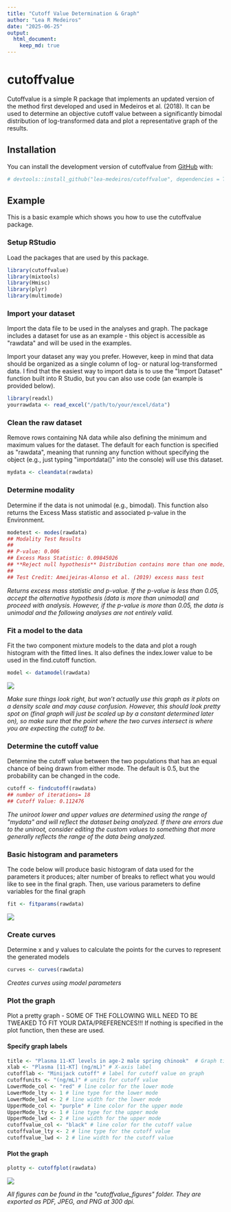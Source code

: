 ```yaml
---
title: "Cutoff Value Determination & Graph"
author: "Lea R Medeiros"
date: "2025-06-25"
output:
  html_document:
    keep_md: true
---
```


<!-- README.md is generated from README.Rmd. Please edit that file -->



# cutoffvalue

Cutoffvalue is a simple R package that implements an updated version of the method first developed and used in Medeiros et al. (2018). It can be used to determine an objective cutoff value between a significantly bimodal distribution of log-transformed data and plot a representative graph of the results.


## Installation

You can install the development version of cutoffvalue from [GitHub](https://github.com/lea-medeiros/cutoffvalue.git) with:


``` r
# devtools::install_github("lea-medeiros/cutoffvalue", dependencies = TRUE, build_vignettes = TRUE)
```


## Example

This is a basic example which shows you how to use the cutoffvalue package.

### Setup RStudio

Load the packages that are used by this package.


``` r
library(cutoffvalue)
library(mixtools)
library(Hmisc)
library(plyr)
library(multimode)
```

### Import your dataset

Import the data file to be used in the analyses and graph. The package includes a dataset for use as an example - this object is accessible as "rawdata" and will be used in the examples.

Import your dataset any way you prefer. However, keep in mind that data should be organized as a single column of log- or natural log-transformed data. I find that the easiest way to import data is to use the "Import Dataset" function built into R Studio, but you can also use code (an example is provided below).

``` r
library(readxl)
yourrawdata <- read_excel("/path/to/your/excel/data")
```


### Clean the raw dataset

Remove rows containing NA data while also defining the minimum and maximum values for the dataset. The default for each function is specified as "rawdata", meaning that running any function without specifying the object (e.g., just typing "importdata()" into the console) will use this dataset.


``` r
mydata <- cleandata(rawdata)
```


### Determine modality

Determine if the data is not unimodal (e.g., bimodal). This function also returns the Excess Mass statistic and associated p-value in the Environment.


``` r
modetest <- modes(rawdata)
## Modality Test Results
## 
## P-value: 0.006 
## Excess Mass Statistic: 0.09845026 
## **Reject null hypothesis** Distribution contains more than one mode; proceed with analyses.
## 
## Test Credit: Ameijeiras-Alonso et al. (2019) excess mass test
```

*Returns excess mass statistic and p-value. If the p-value is less than 0.05, accept the alternative hypothesis (data is more than unimodal) and proceed with analysis. However, if the p-value is more than 0.05, the data is unimodal and the following analyses are not entirely valid.*

### Fit a model to the data

Fit the two component mixture models to the data and plot a rough histogram with the fitted lines. It also defines the index.lower value to be used in the find.cutoff function.


``` r
model <- datamodel(rawdata)
```

<img src="man/cutoffvalue_figures/README-model-data-1.jpeg" style="display: block; margin: auto;" />

*Make sure things look right, but won’t actually use this graph as it plots on a density scale and may cause confusion. However, this should look pretty spot on (final graph will just be scaled up by a constant determined later on), so make sure that the point where the two curves intersect is where you are expecting the cutoff to be.*

### Determine the cutoff value

Determine the cutoff value between the two populations that has an equal chance of being drawn from either mode. The default is 0.5, but the probability can be changed in the code.


``` r
cutoff <- findcutoff(rawdata)
## number of iterations= 18
## Cutoff Value: 0.112476
```

*The uniroot lower and upper values are determined using the range of "mydata" and will reflect the dataset being analyzed. If there are errors due to the uniroot, consider editing the custom values to something that more generally reflects the range of the data being analyzed.*

### Basic histogram and parameters

The code below will produce basic histogram of data used for the parameters it produces; alter number of breaks to reflect what you would like to see in the final graph. Then, use various parameters to define variables for the final graph


``` r
fit <- fitparams(rawdata)
```

<img src="man/cutoffvalue_figures/README-basic-histogram-1.jpeg" style="display: block; margin: auto;" />

### Create curves

Determine x and y values to calculate the points for the curves to represent the generated models


``` r
curves <- curves(rawdata)
```

*Creates curves using model parameters*

### Plot the graph

Plot a pretty graph - SOME OF THE FOLLOWING WILL NEED TO BE TWEAKED TO FIT YOUR DATA/PREFERENCES!!! If nothing is specified in the plot function, then these are used.

#### Specify graph labels


``` r
title <- "Plasma 11-KT levels in age-2 male spring chinook"  # Graph title
xlab <- "Plasma [11-KT] (ng/mL)" # X-axis label
cutofflab <- "Minijack cutoff" # label for cutoff value on graph
cutoffunits <- "(ng/mL)" # units for cutoff value
LowerMode_col <- "red" # line color for the lower mode
LowerMode_lty <- 1 # line type for the lower mode
LowerMode_lwd <- 2 # line width for the lower mode
UpperMode_col <- "purple" # line color for the upper mode
UpperMode_lty <- 1 # line type for the upper mode
UpperMode_lwd <- 2 # line width for the upper mode
cutoffvalue_col <- "black" # line color for the cutoff value
cutoffvalue_lty <- 2 # line type for the cutoff value
cutoffvalue_lwd <- 2 # line width for the cutoff value
```

#### Plot the graph


``` r
plotty <- cutoffplot(rawdata)
```

<img src="man/cutoffvalue_figures/README-graph-1.jpeg" style="display: block; margin: auto;" />

*All figures can be found in the "cutoffvalue_figures" folder. They are exported as PDF, JPEG, and PNG at 300 dpi.*
